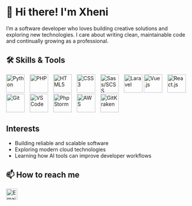 # 👋 Hi there! I'm Xheni

I’m a software developer who loves building creative solutions and exploring new technologies. I care about writing clean, maintainable code and continually growing as a professional.

## 🛠️ Skills & Tools

<p align="left">
  <!-- Languages -->
  <img src="https://cdn.jsdelivr.net/gh/devicons/devicon/icons/python/python-original.svg" alt="Python" width="50" style="margin-right: 10px;"/>
  <img src="https://cdn.jsdelivr.net/gh/devicons/devicon/icons/php/php-original.svg" alt="PHP" width="50" style="margin-right: 10px;"/>
  <img src="https://cdn.jsdelivr.net/gh/devicons/devicon/icons/html5/html5-original.svg" alt="HTML5" width="50" style="margin-right: 10px;"/>
  <img src="https://cdn.jsdelivr.net/gh/devicons/devicon/icons/css3/css3-original.svg" alt="CSS3" width="50" style="margin-right: 10px;"/>
  <img src="https://cdn.jsdelivr.net/gh/devicons/devicon/icons/sass/sass-original.svg" alt="Sass/SCSS" width="50" style="margin-right: 10px;"/>

  <!-- Frameworks -->
  <img src="https://laravel.com/img/logomark.min.svg" alt="Laravel" width="50"/>
  <img src="https://cdn.jsdelivr.net/gh/devicons/devicon/icons/vuejs/vuejs-original.svg" alt="Vue.js" width="50" style="margin-right: 10px;"/>
  <img src="https://cdn.jsdelivr.net/gh/devicons/devicon/icons/react/react-original.svg" alt="React.js" width="50" style="margin-right: 10px;"/>


  <!-- Tools -->
  <img src="https://cdn.jsdelivr.net/gh/devicons/devicon/icons/git/git-original.svg" alt="Git" width="50" style="margin-right: 10px;"/>
  <img src="https://cdn.jsdelivr.net/gh/devicons/devicon/icons/vscode/vscode-original.svg" alt="VS Code" width="50" style="margin-right: 10px;"/>
  <img src="https://cdn.jsdelivr.net/gh/devicons/devicon/icons/phpstorm/phpstorm-original.svg" alt="PhpStorm" width="50" style="margin-right: 10px;"/>

  <!-- AWS -->
  <img src="https://upload.wikimedia.org/wikipedia/commons/9/93/Amazon_Web_Services_Logo.svg" alt="AWS" width="50" style="margin-right: 10px;"/>


  <!-- GitKraken -->
  <img src="https://raw.githubusercontent.com/gilbarbara/logos/main/logos/gitkraken.svg" alt="GitKraken" width="50" style="margin-right: 10px;"/>
</p>

## Interests

- Building reliable and scalable software
- Exploring modern cloud technologies
- Learning how AI tools can improve developer workflows


## 📫 How to reach me

<a href="mailto:xhenidautaj2@gmail.com">
  <img src="https://cdn-icons-png.flaticon.com/512/732/732200.png" alt="Email" width="30" style="margin-right:10px;"/>
</a>



<!---
Xhentila/Xhentila is a ✨ special ✨ repository because its `README.md` (this file) appears on your GitHub profile.
You can click the Preview link to take a look at your changes.
--->
